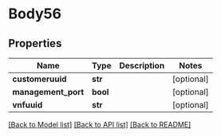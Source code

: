 # Body56

## Properties
Name | Type | Description | Notes
------------ | ------------- | ------------- | -------------
**customeruuid** | **str** |  | [optional] 
**management_port** | **bool** |  | [optional] 
**vnfuuid** | **str** |  | [optional] 

[[Back to Model list]](../README.md#documentation-for-models) [[Back to API list]](../README.md#documentation-for-api-endpoints) [[Back to README]](../README.md)


